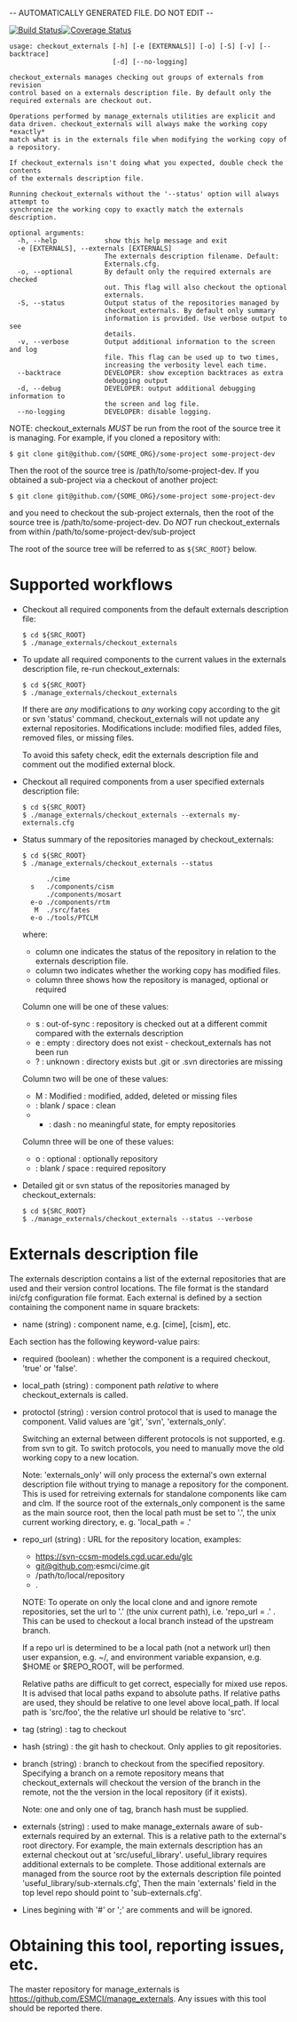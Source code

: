-- AUTOMATICALLY GENERATED FILE. DO NOT EDIT --

[![Build Status](https://travis-ci.org/ESMCI/manage_externals.svg?branch=master)](https://travis-ci.org/ESMCI/manage_externals)[![Coverage Status](https://coveralls.io/repos/github/ESMCI/manage_externals/badge.svg?branch=master)](https://coveralls.io/github/ESMCI/manage_externals?branch=master)
```
usage: checkout_externals [-h] [-e [EXTERNALS]] [-o] [-S] [-v] [--backtrace]
                          [-d] [--no-logging]

checkout_externals manages checking out groups of externals from revision
control based on a externals description file. By default only the
required externals are checkout out.

Operations performed by manage_externals utilities are explicit and
data driven. checkout_externals will always make the working copy *exactly*
match what is in the externals file when modifying the working copy of
a repository.

If checkout_externals isn't doing what you expected, double check the contents
of the externals description file.

Running checkout_externals without the '--status' option will always attempt to
synchronize the working copy to exactly match the externals description.

optional arguments:
  -h, --help            show this help message and exit
  -e [EXTERNALS], --externals [EXTERNALS]
                        The externals description filename. Default:
                        Externals.cfg.
  -o, --optional        By default only the required externals are checked
                        out. This flag will also checkout the optional
                        externals.
  -S, --status          Output status of the repositories managed by
                        checkout_externals. By default only summary
                        information is provided. Use verbose output to see
                        details.
  -v, --verbose         Output additional information to the screen and log
                        file. This flag can be used up to two times,
                        increasing the verbosity level each time.
  --backtrace           DEVELOPER: show exception backtraces as extra
                        debugging output
  -d, --debug           DEVELOPER: output additional debugging information to
                        the screen and log file.
  --no-logging          DEVELOPER: disable logging.

```
NOTE: checkout_externals *MUST* be run from the root of the source tree it
is managing. For example, if you cloned a repository with:

    $ git clone git@github.com/{SOME_ORG}/some-project some-project-dev

Then the root of the source tree is /path/to/some-project-dev. If you
obtained a sub-project via a checkout of another project:

    $ git clone git@github.com/{SOME_ORG}/some-project some-project-dev

and you need to checkout the sub-project externals, then the root of the
source tree is /path/to/some-project-dev. Do *NOT* run checkout_externals
from within /path/to/some-project-dev/sub-project

The root of the source tree will be referred to as `${SRC_ROOT}` below.

# Supported workflows

  * Checkout all required components from the default externals
    description file:

        $ cd ${SRC_ROOT}
        $ ./manage_externals/checkout_externals

  * To update all required components to the current values in the
    externals description file, re-run checkout_externals:

        $ cd ${SRC_ROOT}
        $ ./manage_externals/checkout_externals

    If there are *any* modifications to *any* working copy according
    to the git or svn 'status' command, checkout_externals
    will not update any external repositories. Modifications
    include: modified files, added files, removed files, or missing
    files.

    To avoid this safety check, edit the externals description file
    and comment out the modified external block.

  * Checkout all required components from a user specified externals
    description file:

        $ cd ${SRC_ROOT}
        $ ./manage_externals/checkout_externals --externals my-externals.cfg

  * Status summary of the repositories managed by checkout_externals:

        $ cd ${SRC_ROOT}
        $ ./manage_externals/checkout_externals --status

              ./cime
          s   ./components/cism
              ./components/mosart
          e-o ./components/rtm
           M  ./src/fates
          e-o ./tools/PTCLM

    where:
      * column one indicates the status of the repository in relation
        to the externals description file.
      * column two indicates whether the working copy has modified files.
      * column three shows how the repository is managed, optional or required

    Column one will be one of these values:
      * s : out-of-sync : repository is checked out at a different commit
            compared with the externals description
      * e : empty : directory does not exist - checkout_externals has not been run
      * ? : unknown : directory exists but .git or .svn directories are missing

    Column two will be one of these values:
      * M : Modified : modified, added, deleted or missing files
      *   : blank / space : clean
      * - : dash : no meaningful state, for empty repositories

    Column three will be one of these values:
      * o : optional : optionally repository
      *   : blank / space : required repository

  * Detailed git or svn status of the repositories managed by checkout_externals:

        $ cd ${SRC_ROOT}
        $ ./manage_externals/checkout_externals --status --verbose

# Externals description file

  The externals description contains a list of the external
  repositories that are used and their version control locations. The
  file format is the standard ini/cfg configuration file format. Each
  external is defined by a section containing the component name in
  square brackets:

  * name (string) : component name, e.g. [cime], [cism], etc.

  Each section has the following keyword-value pairs:

  * required (boolean) : whether the component is a required checkout,
    'true' or 'false'.

  * local_path (string) : component path *relative* to where
    checkout_externals is called.

  * protoctol (string) : version control protocol that is used to
    manage the component.  Valid values are 'git', 'svn',
    'externals_only'.

    Switching an external between different protocols is not
    supported, e.g. from svn to git. To switch protocols, you need to
    manually move the old working copy to a new location.

    Note: 'externals_only' will only process the external's own
    external description file without trying to manage a repository
    for the component. This is used for retreiving externals for
    standalone components like cam and clm. If the source root of the
    externals_only component is the same as the main source root, then
    the local path must be set to '.', the unix current working
    directory, e. g. 'local_path = .'

  * repo_url (string) : URL for the repository location, examples:
    * https://svn-ccsm-models.cgd.ucar.edu/glc
    * git@github.com:esmci/cime.git
    * /path/to/local/repository
    * .

    NOTE: To operate on only the local clone and and ignore remote
    repositories, set the url to '.' (the unix current path),
    i.e. 'repo_url = .' . This can be used to checkout a local branch
    instead of the upstream branch.

    If a repo url is determined to be a local path (not a network url)
    then user expansion, e.g. ~/, and environment variable expansion,
    e.g. $HOME or $REPO_ROOT, will be performed.

    Relative paths are difficult to get correct, especially for mixed
    use repos. It is advised that local paths expand to absolute paths.
    If relative paths are used, they should be relative to one level
    above local_path. If local path is 'src/foo', the the relative url
    should be relative to 'src'.

  * tag (string) : tag to checkout

  * hash (string) : the git hash to checkout. Only applies to git
    repositories.

  * branch (string) : branch to checkout from the specified
    repository. Specifying a branch on a remote repository means that
    checkout_externals will checkout the version of the branch in the remote,
    not the the version in the local repository (if it exists).

    Note: one and only one of tag, branch hash must be supplied.

  * externals (string) : used to make manage_externals aware of
    sub-externals required by an external. This is a relative path to
    the external's root directory. For example, the main externals
    description has an external checkout out at 'src/useful_library'.
    useful_library requires additional externals to be complete.
    Those additional externals are managed from the source root by the
    externals description file pointed 'useful_library/sub-xternals.cfg',
    Then the main 'externals' field in the top level repo should point to
    'sub-externals.cfg'.

  * Lines begining with '#' or ';' are comments and will be ignored.

# Obtaining this tool, reporting issues, etc.

  The master repository for manage_externals is
  https://github.com/ESMCI/manage_externals. Any issues with this tool
  should be reported there.

